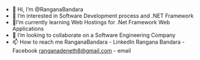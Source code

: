 - 👋 Hi, I’m @RanganaBandara
- 👀 I’m interested in Software Development process and .NET Framework
- 🌱I’m currently learning Web Hostings for .Net Framework Web Applications
- 💞️ I’m looking to collaborate on a Software Engineering Company
- 📫 How to reach me
                  RanganaBandara           - LinkedIn
                  Rangana Bandara          - Facebook
                  ranganadeneth8@gmail.com - email
    

<!---
RanganaBandara/RanganaBandara is a ✨ special ✨ repository because its `README.md` (this file) appears on your GitHub profile.
You can click the Preview link to take a look at your changes.
--->

